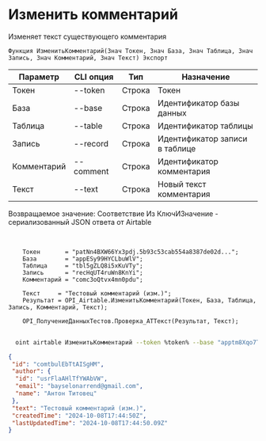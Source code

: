 ﻿---
sidebar_position: 3
---

# Изменить комментарий
 Изменяет текст существующего комментария



`Функция ИзменитьКомментарий(Знач Токен, Знач База, Знач Таблица, Знач Запись, Знач Комментарий, Знач Текст) Экспорт`

  | Параметр | CLI опция | Тип | Назначение |
  |-|-|-|-|
  | Токен | --token | Строка | Токен |
  | База | --base | Строка | Идентификатор базы данных |
  | Таблица | --table | Строка | Идентификатор таблицы |
  | Запись | --record | Строка | Идентификатор записи в таблице |
  | Комментарий | --comment | Строка | Идентификатор комментария |
  | Текст | --text | Строка | Новый текст комментария |

  
  Возвращаемое значение:   Соответствие Из КлючИЗначение - сериализованный JSON ответа от Airtable

<br/>




```bsl title="Пример кода"
    Токен       = "patNn4BXW66Yx3pdj.5b93c53cab554a8387de02d...";
    База        = "appESy99HYCLbuWlV";
    Таблица     = "tbl5gZLQ8i5xKuVTy";
    Запись      = "recHqUT4ruWn8KnYi";
    Комментарий = "comc3oQtvx4mn0pdu";

    Текст     = "Тестовый комментарий (изм.)";
    Результат = OPI_Airtable.ИзменитьКомментарий(Токен, База, Таблица, Запись, Комментарий, Текст);

    OPI_ПолучениеДанныхТестов.Проверка_АТТекст(Результат, Текст);
```



```sh title="Пример команды CLI"
    
  oint airtable ИзменитьКомментарий --token %token% --base "apptm8Xqo7TwMaipQ" --table "tbl9G4jVoTJpxYwSY" --record "recV6DxeLQMBNJrUk" --comment %comment% --text "Тестовый комментарий (изм.)"

```

```json title="Результат"
{
 "id": "comtbulEbTtAISgHM",
 "author": {
  "id": "usrFlaAHlTfYWAbVW",
  "email": "bayselonarrend@gmail.com",
  "name": "Антон Титовец"
 },
 "text": "Тестовый комментарий (изм.)",
 "createdTime": "2024-10-08T17:44:50Z",
 "lastUpdatedTime": "2024-10-08T17:44:50.09Z"
}
```
